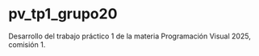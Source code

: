 # pv_tp1_grupo20
Desarrollo del trabajo práctico 1 de la materia Programación Visual 2025, comisión 1.
